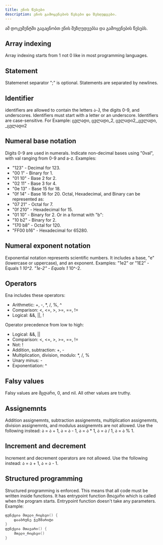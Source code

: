 ```yaml
---
title: ენის წესები
description: ენის გამოყენების წესები და შესღუდვები.
---
```


ამ დოკუმენტში გაგაცნობთ ენის შეზღუდვებსა და გამოყენების წესებს.

## Array indexing

Array indexing starts from 1 not 0 like in most programming languages.

## Statement

Statemenet separator ";" is optional. Statements are separated by newlines.

## Identifier

identifiers are allowed to contain the letters ა-ჰ, the digits 0-9, and underscores. Identifiers must start with a letter or an underscore. Identifiers are case-sensitive.
For Example: ცვლადი, ცვლადი_2, ცვლადი2,_ცვლადი, _ცვლადი2

## Numeral base notation

Digits 0-9 are used in numerals. Indicate non-decimal bases using "0val", with val ranging from 0-9 and a-z.
Examples:

- "123" - Decimal for 123.
- "00 1" - Binary for 1.
- "01 10" - Base 2 for 2.
- "02 11" - Base 3 for 4.
- "0e 13" - Base 15 for 18.
- "0f 14" - Base 16 for 20.
Octal, Hexadecimal, and Binary can be represented as:
- "07 21" - Octal for 7.
- "0f 210" - Hexadecimal for 15.
- "01 10" - Binary for 2.
Or in a format with "b":
- "10 b2" - Binary for 2.
- "170 b8" - Octal for 120.
- "FF00 b16" - Hexadecimal for 65280.

## Numeral exponent notation

Exponential notation represents scientific numbers. It includes a base, "e" (lowercase or uppercase), and an exponent.
Examples:
"1e2" or "1E2" - Equals 1 *10^2.
"1e-2" - Equals 1* 10^-2.

## Operators

Ena includes these operators:

- Arithmetic: +, -, *, /, %, ^
- Comparison: <, <=, >, >=, ==, !=
- Logical: &&, ||, !

Operator precedence from low to high:

- Logical: &&, ||
- Comparison: <, <=, >, >=, ==, !=
- Not: !
- Addition, subtraction: +, -
- Multiplication, division, modulo: *, /, %
- Unary minus: -
- Exponentiation: ^

## Falsy values

Falsy values are მცდარი, 0, and nil. All other values are truthy.

## Assignemnts

Addition assignemnts, subtraction assignemnts, multiplication assignemnts, division assignemnts, and modulus assignemnts are not allowed. Use the following instead: ა = ა + 1, ა = ა - 1, ა = ა * 1, ა = ა / 1, ა = ა % 1.

## Increment and decrement

Increment and decrement operators are not allowed. Use the following instead: ა = ა + 1, ა = ა - 1.

## Structured programming

Structured programming is enforced. This means that all code must be written inside functions. It has entrypoint function მთავარი which is called when the program starts. Entrypoint function doesn't take any parameters.
Example:

```lua
ფუნქცია მთელი_რიცხვი() {
    დააბრუნე ჭეშმარიტი
}
ფუნქცია მთავარი() {
    მთელი_რიცხვი()
}
```
